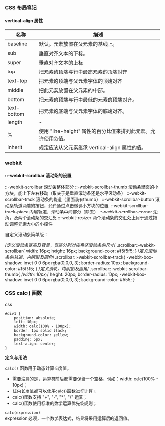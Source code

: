 ### CSS 布局笔记

#### vertical-align 属性

名称|描述
-|-
baseline|默认。元素放置在父元素的基线上。|
sub|垂直对齐文本的下标。|
super|垂直对齐文本的上标|
top|把元素的顶端与行中最高元素的顶端对齐|
text-top|把元素的顶端与父元素字体的顶端对齐|
middle|把此元素放置在父元素的中部。|
bottom|把元素的顶端与行中最低的元素的顶端对齐。|
text-bottom|把元素的底端与父元素字体的底端对齐。|
length|-|
%|使用 "line-height" 属性的百分比值来排列此元素。允许使用负值。|
inherit|规定应该从父元素继承 vertical-align 属性的值。|


### webkit

#### ::-webkit-scrollbar 滚动条的设置

 ::-webkit-scrollbar         滚动条整体部分
 ::-webkit-scrollbar-thumb             滚动条里面的小方块，能上下左右移动（取决于是垂直滚动条还是水平滚动条）
 ::-webkit-scrollbar-track      滚动条的轨道（里面装有thumb）
 ::-webkit-scrollbar-button      滚动条轨道两端的按钮，允许通过点击微调小方块的位置
 ::-webkit-scrollbar-track-piece    内层轨道，滚动条中间部分（除去）
 ::-webkit-scrollbar-corner     边角，及两个滚动条的交汇处
 ::-webkit-resizer       两个滚动条的交汇处上用于通过拖动调整元素大小的小控件


自定义滚动条简单版：

/*定义滚动条宽高及背景，宽高分别对应横竖滚动条的尺寸*/
.scrollbar::-webkit-scrollbar{
    width: 16px;
    height: 16px;
    background-color: #f5f5f5;
}
/*定义滚动条的轨道，内阴影及圆角*/
.scrollbar::-webkit-scrollbar-track{
    -webkit-box-shadow: inset 0 0 6px rgba(0,0,0,.3);
    border-radius: 10px;
    background-color: #f5f5f5;
}
/*定义滑块，内阴影及圆角*/
.scrollbar::-webkit-scrollbar-thumb{
    /*width: 10px;*/
    height: 20px;
    border-radius: 10px;
    -webkit-box-shadow: inset 0 0 6px rgba(0,0,0,.3);
    background-color: #555;
}

### CSS calc() 函数
css
```
#div1 {
    position: absolute;
    left: 50px;
    width: calc(100% - 100px);
    border: 1px solid black;
    background-color: yellow;
    padding: 5px;
    text-align: center;
}
```
**定义与用法**

`calc()` 函数用于动态计算长度值。

* 需要注意的是，运算符前后都需要保留一个空格，例如：width: calc(100% - 10px)；
* 任何长度值都可以使用calc()函数进行计算；
* calc()函数支持 "+", "-", "*", "/" 运算；
* calc()函数使用标准的数学运算优先级规则；

`calc(expression)`<br/>
expression 必须，一个数学表达式，结果将采用运算后的返回值。